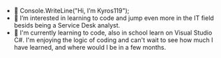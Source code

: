 - 👋 Console.WriteLine("Hi, I’m Kyros119");
- 👀 I’m interested in learning to code and jump even more in the IT field besids being a Service Desk analyst. 
- 🌱 I'm currently learning to code, also in school learn on Visual Studio C#. I'm enjoying the logic of coding and can't wait to see how much I have learned, and
where would I be in a few months.

<!---
Kyros119/Kyros119 is a ✨ special ✨ repository because its `README.md` (this file) appears on your GitHub profile.
You can click the Preview link to take a look at your changes.
--->
